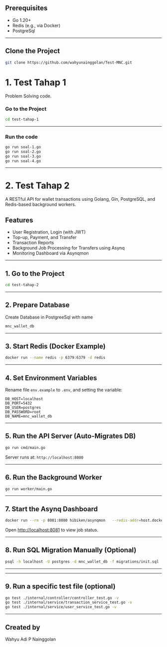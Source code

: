 ## Prerequisites
- Go 1.20+
- Redis (e.g., via Docker)
- PostgreSql

----

##  Clone the Project
```bash
git clone https://github.com/wahyunainggolan/Test-MNC.git
```

# 1. Test Tahap 1
Problem Solving code.

### Go to the Project

```bash
cd test-tahap-1
```
---

### Run the code

```bash
go run soal-1.go
go run soal-2.go
go run soal-3.go
go run soal-4.go
```
---

# 2. Test Tahap 2

A RESTful API for wallet transactions using Golang, Gin, PostgreSQL, and Redis-based background workers.

## Features
- User Registration, Login (with JWT)
- Top-up, Payment, and Transfer
- Transaction Reports
- Background Job Processing for Transfers using Asynq
- Monitoring Dashboard via Asynqmon

---

## 1. Go to the Project

```bash
cd test-tahap-2
```

---

## 2. Prepare Database

Create Database in PostgreeSql with name 

```bash
mnc_wallet_db
```
---

## 3. Start Redis (Docker Example)

```bash
docker run --name redis -p 6379:6379 -d redis
```

---

## 4. Set Environment Variables

Rename file `env.example` to `.env`, and setting the variable:

```
DB_HOST=localhost
DB_PORT=5432
DB_USER=postgres
DB_PASSWORD=root
DB_NAME=mnc_wallet_db
```

---

## 5. Run the API Server (Auto-Migrates DB)

```bash
go run cmd/main.go
```

Server runs at: `http://localhost:8080`

---

## 6. Run the Background Worker

```bash
go run worker/main.go
```

---

## 7. Start the Asynq Dashboard

```bash
docker run --rm -p 8081:8080 hibiken/asynqmon   --redis-addr=host.docker.internal:6379
```

Open [http://localhost:8081](http://localhost:8081) to view job status.

---

## 8. Run SQL Migration Manually (Optional)

```bash
psql -h localhost -U postgres -d mnc_wallet_db -f migrations/init.sql
```

---

---

## 9. Run a specific test file (optional) 

```bash
go test ./internal/controller/controller_test.go -v
go test ./internal/service/transaction_service_test.go -v
go test ./internal/service/user_service_test.go -v
```

---



## Created by

Wahyu Adi P Nainggolan
